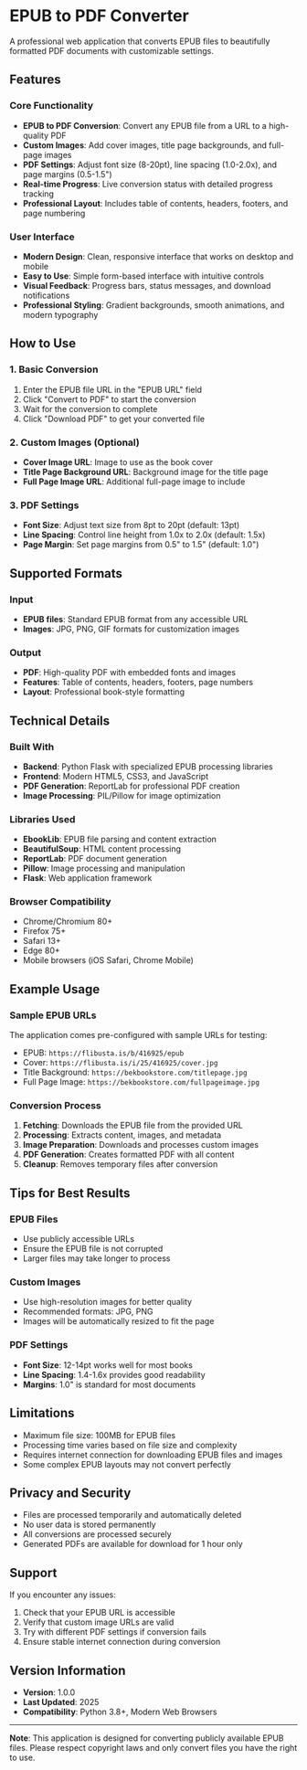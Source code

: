 # EPUB to PDF Converter

A professional web application that converts EPUB files to beautifully formatted PDF documents with customizable settings.

## Features

### Core Functionality
- **EPUB to PDF Conversion**: Convert any EPUB file from a URL to a high-quality PDF
- **Custom Images**: Add cover images, title page backgrounds, and full-page images
- **PDF Settings**: Adjust font size (8-20pt), line spacing (1.0-2.0x), and page margins (0.5-1.5")
- **Real-time Progress**: Live conversion status with detailed progress tracking
- **Professional Layout**: Includes table of contents, headers, footers, and page numbering

### User Interface
- **Modern Design**: Clean, responsive interface that works on desktop and mobile
- **Easy to Use**: Simple form-based interface with intuitive controls
- **Visual Feedback**: Progress bars, status messages, and download notifications
- **Professional Styling**: Gradient backgrounds, smooth animations, and modern typography

## How to Use

### 1. Basic Conversion
1. Enter the EPUB file URL in the "EPUB URL" field
2. Click "Convert to PDF" to start the conversion
3. Wait for the conversion to complete
4. Click "Download PDF" to get your converted file

### 2. Custom Images (Optional)
- **Cover Image URL**: Image to use as the book cover
- **Title Page Background URL**: Background image for the title page
- **Full Page Image URL**: Additional full-page image to include

### 3. PDF Settings
- **Font Size**: Adjust text size from 8pt to 20pt (default: 13pt)
- **Line Spacing**: Control line height from 1.0x to 2.0x (default: 1.5x)
- **Page Margin**: Set page margins from 0.5" to 1.5" (default: 1.0")

## Supported Formats

### Input
- **EPUB files**: Standard EPUB format from any accessible URL
- **Images**: JPG, PNG, GIF formats for customization images

### Output
- **PDF**: High-quality PDF with embedded fonts and images
- **Features**: Table of contents, headers, footers, page numbers
- **Layout**: Professional book-style formatting

## Technical Details

### Built With
- **Backend**: Python Flask with specialized EPUB processing libraries
- **Frontend**: Modern HTML5, CSS3, and JavaScript
- **PDF Generation**: ReportLab for professional PDF creation
- **Image Processing**: PIL/Pillow for image optimization

### Libraries Used
- **EbookLib**: EPUB file parsing and content extraction
- **BeautifulSoup**: HTML content processing
- **ReportLab**: PDF document generation
- **Pillow**: Image processing and manipulation
- **Flask**: Web application framework

### Browser Compatibility
- Chrome/Chromium 80+
- Firefox 75+
- Safari 13+
- Edge 80+
- Mobile browsers (iOS Safari, Chrome Mobile)

## Example Usage

### Sample EPUB URLs
The application comes pre-configured with sample URLs for testing:
- EPUB: `https://flibusta.is/b/416925/epub`
- Cover: `https://flibusta.is/i/25/416925/cover.jpg`
- Title Background: `https://bekbookstore.com/titlepage.jpg`
- Full Page Image: `https://bekbookstore.com/fullpageimage.jpg`

### Conversion Process
1. **Fetching**: Downloads the EPUB file from the provided URL
2. **Processing**: Extracts content, images, and metadata
3. **Image Preparation**: Downloads and processes custom images
4. **PDF Generation**: Creates formatted PDF with all content
5. **Cleanup**: Removes temporary files after conversion

## Tips for Best Results

### EPUB Files
- Use publicly accessible URLs
- Ensure the EPUB file is not corrupted
- Larger files may take longer to process

### Custom Images
- Use high-resolution images for better quality
- Recommended formats: JPG, PNG
- Images will be automatically resized to fit the page

### PDF Settings
- **Font Size**: 12-14pt works well for most books
- **Line Spacing**: 1.4-1.6x provides good readability
- **Margins**: 1.0" is standard for most documents

## Limitations

- Maximum file size: 100MB for EPUB files
- Processing time varies based on file size and complexity
- Requires internet connection for downloading EPUB files and images
- Some complex EPUB layouts may not convert perfectly

## Privacy and Security

- Files are processed temporarily and automatically deleted
- No user data is stored permanently
- All conversions are processed securely
- Generated PDFs are available for download for 1 hour only

## Support

If you encounter any issues:
1. Check that your EPUB URL is accessible
2. Verify that custom image URLs are valid
3. Try with different PDF settings if conversion fails
4. Ensure stable internet connection during conversion

## Version Information

- **Version**: 1.0.0
- **Last Updated**: 2025
- **Compatibility**: Python 3.8+, Modern Web Browsers

---

**Note**: This application is designed for converting publicly available EPUB files. Please respect copyright laws and only convert files you have the right to use.

